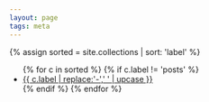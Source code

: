 ```yaml
---
layout: page
tags: meta
---
```



{% assign sorted = site.collections | sort: 'label' %}

<ul>
    {% for c in sorted  %}
        {% if c.label != 'posts'  %}
            <li>
                <a href="/{{ c.label }}">{{ c.label  | replace:'-',' ' | upcase }}</a>
            </li>
        {% endif %}
    {% endfor %}
</ul>
